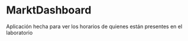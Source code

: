 # MarktDashboard
Aplicación hecha para ver los horarios de quienes están presentes en el laboratorio 

